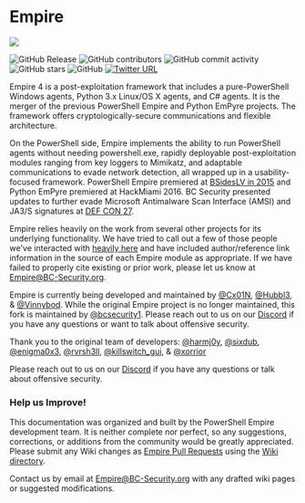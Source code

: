 # Empire



![](https://user-images.githubusercontent.com/20302208/70022749-1ad2b080-154a-11ea-9d8c-1b42632fd9f9.jpg)

![GitHub Release](https://img.shields.io/github/v/release/BC-SECURITY/Empire) ![GitHub contributors](https://img.shields.io/github/contributors/BC-SECURITY/Empire) ![GitHub commit activity](https://img.shields.io/github/commit-activity/m/BC-SECURITY/Empire) ![GitHub stars](https://img.shields.io/github/stars/BC-SECURITY/Empire) ![GitHub](https://img.shields.io/github/license/BC-Security/Empire) [![Twitter URL](https://img.shields.io/twitter/url/https/twitter.com/fold_left.svg?style=flat)](https://twitter.com/BCSecurity1)

Empire 4 is a post-exploitation framework that includes a pure-PowerShell Windows agents, Python 3.x Linux/OS X agents, and C\# agents. It is the merger of the previous PowerShell Empire and Python EmPyre projects. The framework offers cryptologically-secure communications and flexible architecture.

On the PowerShell side, Empire implements the ability to run PowerShell agents without needing powershell.exe, rapidly deployable post-exploitation modules ranging from key loggers to Mimikatz, and adaptable communications to evade network detection, all wrapped up in a usability-focused framework. PowerShell Empire premiered at [BSidesLV in 2015](https://www.youtube.com/watch?v=Pq9t59w0mUI) and Python EmPyre premiered at HackMiami 2016. BC Security presented updates to further evade Microsoft Antimalware Scan Interface \(AMSI\) and JA3/S signatures at [DEF CON 27](https://github.com/BC-SECURITY/DEFCON27).

Empire relies heavily on the work from several other projects for its underlying functionality. We have tried to call out a few of those people we've interacted with [heavily here](http://www.powershellempire.com/?page_id=2) and have included author/reference link information in the source of each Empire module as appropriate. If we have failed to properly cite existing or prior work, please let us know at [Empire@BC-Security.org](mailto:Empire@BC-Security.org).

Empire is currently being developed and maintained by [@Cx01N](https://twitter.com/Cx01N_), [@Hubbl3](https://twitter.com/_Hubbl3), & [@Vinnybod](https://twitter.com/_vinnybod). While the original Empire project is no longer maintained, this fork is maintained by [@bcsecurity1](https://twitter.com/BCSecurity1). Please reach out to us on our [Discord](https://discord.gg/P8PZPyf) if you have any questions or want to talk about offensive security.

Thank you to the original team of developers: [@harmj0y](https://twitter.com/harmj0y), [@sixdub](https://twitter.com/sixdub), [@enigma0x3](https://twitter.com/enigma0x3), [@rvrsh3ll](https://twitter.com/424f424f), [@killswitch\_gui](https://twitter.com/killswitch_gui), & [@xorrior](https://twitter.com/xorrior)

Please reach out to us on our [Discord](https://discord.gg/P8PZPyf) if you have any questions or talk about offensive security.

### Help us Improve!

This documentation was organized and built by the PowerShell Empire development team. It is neither complete nor perfect, so any suggestions, corrections, or additions from the community would be greatly appreciated. Please submit any Wiki changes as [Empire Pull Requests](https://github.com/BC-SECURITY/Empire/pulls) using the [Wiki directory](wiki).

Contact us by email at Empire@BC-Security.org with any drafted wiki pages or suggested modifications.

